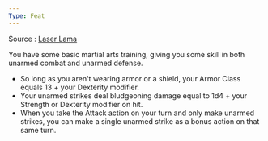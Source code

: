 ```yaml
---
Type: Feat
---
```

Source : [Laser Lama](https://drive.google.com/file/d/1mA7INj-_78pCMSSp4LJM77379kQVl0bN/view)

You have some basic martial arts training, giving you some skill in both unarmed combat and unarmed defense.

- So long as you aren't wearing armor or a shield, your Armor Class equals 13 + your Dexterity modifier.
- Your unarmed strikes deal bludgeoning damage equal to 1d4 + your Strength or Dexterity modifier on hit.
- When you take the Attack action on your turn and only make unarmed strikes, you can make a single unarmed strike as a bonus action on that same turn.
